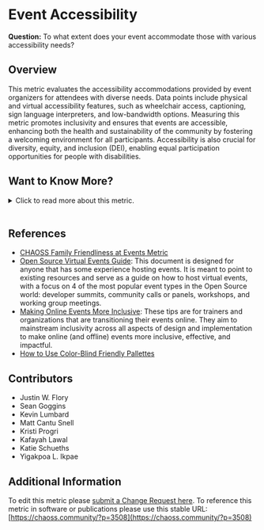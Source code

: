 # Event Accessibility

**Question:** To what extent does your event accommodate those with various accessibility needs?

## Overview
This metric evaluates the accessibility accommodations provided by event organizers for attendees with diverse needs. Data points include physical and virtual accessibility features, such as wheelchair access, captioning, sign language interpreters, and low-bandwidth options. Measuring this metric promotes inclusivity and ensures that events are accessible, enhancing both the health and sustainability of the community by fostering a welcoming environment for all participants. Accessibility is also crucial for diversity, equity, and inclusion (DEI), enabling equal participation opportunities for people with disabilities.

## Want to Know More?

<span markdown="1"><details>
<summary>Click to read more about this metric.</summary>

### Data Collection Strategies

There are several different ways to signal attention to  this metric which may include:
- **Event Registration Form:** Include questions about accessibility needs.
- **Event Support/Accessibility Request Form:** Provide a way for attendees to request specific accommodations.
- **Event Web Page:** Ensure accessibility features and resources are clearly listed.
- **Survey Attendees and Speakers:** Assess satisfaction with accessibility accommodations using Likert scale questions (e.g., “The event met my accessibility needs”).
- [Application to the CHAOSS Event Badging Initiative](https://github.com/badging)

Depending on the size of the event as well as the financial constraints and implementations may include:

- Accessibility audit of the event website (e.g. colorblind-friendly contrasts, screen-reader support, etc.)
- Remote access via live stream
- Captioning in live stream and in-person settings 
- Sign language interpreters
- Sighted guides at the event
- Wheelchair access
- Quiet room for meditation, prayer, or rest
- Ensure your registration system allows for dietary needs (multiple if possible)
- Provide accessible washrooms
- Provide amenities / feminine hygiene products in washrooms
- Website and on-site event signage that is color-blind friendly 
- Providing a speaker guide with relevant accessibility guidance (for example, ensuring their slides are color-blind friendly)
- Providing agendas and other important conference documents in Braille language
- Asking about any accessibility needs prior to the event during conference registration
- Providing information on the website with regard to the number of stairs or steps to and from the main entrance, conference rooms, and restrooms
- Access to the slides and presentations before, during, and after the conference is over
- Low-bandwidth platform considerations
- Gender-neutral restrooms
- Room design (photo rows, strollers)
- [Family Friendliness](https://chaoss.community/metric-family-friendliness/)
- Using visual cues (e.g. floor stickers, spacers, etc.) to facilitate social distancing in densely populated places or queues, e.g. ticketing, food, etc.

Event organizers should have a comprehensive list of the initiatives they’ve implemented, and should make that list available on their website for attendees and speakers.

### Filters
- **Event Type:** In-person vs. Virtual
- **Compliance Level:** Regional, national, or international accessibility regulations

### Visualizations
None specified.

</details></span><br>

## References

- [CHAOSS Family Friendliness at Events Metric](https://chaoss.community/metric-family-friendliness/)
- [Open Source Virtual Events Guide](https://services.google.com/fh/files/blogs/open_source_virtual_events_guide.pdf): This document is designed for anyone that has some experience hosting events. It is meant to point to existing resources and serve as a guide on how to host virtual events, with a focus on 4 of the most popular event types in the Open Source world: developer summits, community calls or panels, workshops, and working group meetings.
- [Making Online Events More Inclusive](https://www.flipsnack.com/unitarcatalogue/making-online-events-more-inclusive.html): These tips are for trainers and organizations that are transitioning their events online. They aim to mainstream inclusivity across all aspects of design and implementation to make online (and offline) events more inclusive, effective, and impactful.
- [How to Use Color-Blind Friendly Pallettes](https://venngage.com/blog/color-blind-friendly-palette/)

## Contributors
- Justin W. Flory
- Sean Goggins
- Kevin Lumbard
- Matt Cantu Snell
- Kristi Progri
- Kafayah Lawal
- Katie Schueths
- Yigakpoa L. Ikpae

## Additional Information
To edit this metric please [submit a Change Request here](https://github.com/chaoss/wg-dei/blob/main/focus-areas/event-diversity/event-accessibility.md).
To reference this metric in software or publications please use this stable URL: [https://chaoss.community/?p=3508](https://chaoss.community/?p=3508)

<!-- # For groupings in the knowledge base
Context tags: Event Accessibility, Diversity & Inclusion, Event Planning
Keyword tags: Accessibility, Wheelchair Access, Captioning, Sign Language, Family Friendliness
-->
